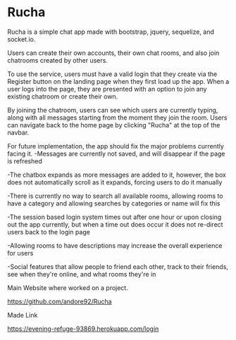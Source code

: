 # Rucha

Rucha is a simple chat app made with bootstrap, jquery, sequelize, and socket.io.

Users can create their own accounts, their own chat rooms, and also join chatrooms created by other users.

To use the service, users must have a valid login that they create via the Register button on the landing page when they first load up the app. When a user logs into the page, they are presented with an option to join any existing chatroom or create their own.

By joining the chatroom, users can see which users are currently typing, along with all messages starting from the moment they join the room. Users can navigate back to the home page by clicking "Rucha" at the top of the navbar.

For future implementation, the app should fix the major problems currently facing it. -Messages are currently not saved, and will disappear if the page is refreshed

-The chatbox expands as more messages are added to it, however, the box does not automatically scroll as it expands, forcing users to do it manually

-There is currently no way to search all available rooms, allowing rooms to have a category and allowing searches by categories or name will fix this

-The session based login system times out after one hour or upon closing out the app currently, but when a time out does occur it does not re-direct users back to the login page

-Allowing rooms to have descriptions may increase the overall experience for users

-Social features that allow people to friend each other, track to their friends, see when they're online, and what rooms they're in

Main Website where worked on a project.

https://github.com/andore92/Rucha

Made Link

https://evening-refuge-93869.herokuapp.com/login

